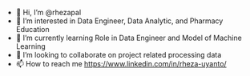 - 👋 Hi, I’m @rhezapal
- 👀 I’m interested in Data Engineer, Data Analytic, and Pharmacy Education
- 🌱 I’m currently learning Role in Data Engineer and Model of Machine Learning
- 💞️ I’m looking to collaborate on project related processing data
- 📫 How to reach me https://www.linkedin.com/in/rheza-uyanto/

<!---
rhezapal/rhezapal is a ✨ special ✨ repository because its `README.md` (this file) appears on your GitHub profile.
You can click the Preview link to take a look at your changes.
--->
